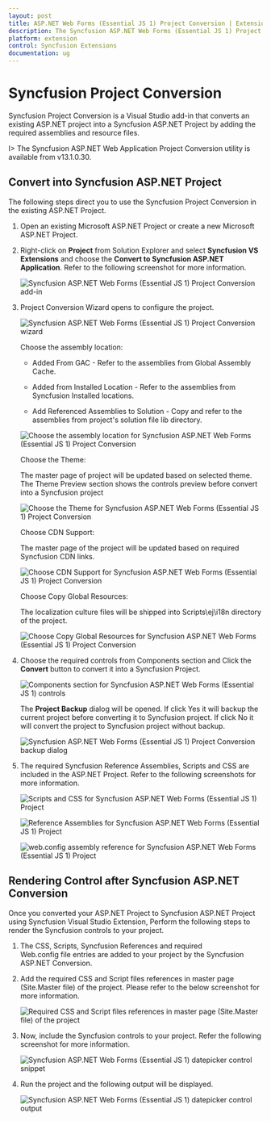 ```yaml
---
layout: post
title: ASP.NET Web Forms (Essential JS 1) Project Conversion | Extension | Syncfusion
description: The Syncfusion ASP.NET Web Forms (Essential JS 1) Project Conversion is a Visual Studio add-in that converts an existing ASP.NET project into a Syncfusion Essential JS 1 ASP.NET Project by adding the required Essential JS 1 components
platform: extension
control: Syncfusion Extensions
documentation: ug
---
```


# Syncfusion Project Conversion  

Syncfusion Project Conversion is a Visual Studio add-in that converts an existing ASP.NET project into a Syncfusion ASP.NET Project by adding the required assemblies and resource files.

I> The Syncfusion ASP.NET Web Application Project Conversion utility is available from v13.1.0.30. 

## Convert into Syncfusion ASP.NET Project 

The following steps direct you to use the Syncfusion Project Conversion in the existing ASP.NET Project.


1. Open an existing Microsoft ASP.NET Project or create a new Microsoft ASP.NET Project.

2. Right-click on **Project** from Solution Explorer and select **Syncfusion VS Extensions** and choose the **Convert to Syncfusion ASP.NET Application**. Refer to the following screenshot for more information.

   ![Syncfusion ASP.NET Web Forms (Essential JS 1) Project Conversion add-in](Project-Conversion_images/Project-Conversion-img1.jpeg)

3. Project Conversion Wizard opens to configure the project.

   ![Syncfusion ASP.NET Web Forms (Essential JS 1) Project Conversion wizard](Project-Conversion_images/Project-Conversion-img2.jpg)

   Choose the assembly location:

   * Added From GAC - Refer to the assemblies from Global Assembly Cache. 

   * Added from Installed Location - Refer to the assemblies from Syncfusion Installed locations.

   * Add Referenced Assemblies to Solution - Copy and refer to the assemblies from project's solution file lib directory.     
   
   ![Choose the assembly location for Syncfusion ASP.NET Web Forms (Essential JS 1) Project Conversion](Project-Conversion_images/Project-Conversion-img3.jpeg)
   
   Choose the Theme:
   
   The master page of project will be updated based on selected theme. The Theme Preview section shows the controls preview before convert into a Syncfusion project
   
   ![Choose the Theme for Syncfusion ASP.NET Web Forms (Essential JS 1) Project Conversion](Project-Conversion_images/Project-Conversion-img4.jpeg)

   Choose CDN Support:

   The master page of the project will be updated based on required Syncfusion CDN links.

   ![Choose CDN Support for Syncfusion ASP.NET Web Forms (Essential JS 1) Project Conversion](Project-Conversion_images/Project-Conversion-img13.jpeg)
 
   Choose Copy Global Resources: 
    
   The localization culture files will be shipped into Scripts\ej\i18n directory of the project.

   ![Choose Copy Global Resources for Syncfusion ASP.NET Web Forms (Essential JS 1) Project Conversion](Project-Conversion_images/Project-Conversion-img14.jpeg)   

4. Choose the required controls from Components section and Click the **Convert** button to convert it into a Syncfusion Project.

   ![Components section for Syncfusion ASP.NET Web Forms (Essential JS 1) controls](Project-Conversion_images/ProjectConversion-img5.jpg)
   
   The **Project Backup** dialog will be opened. If click Yes it will backup the current project before converting it to Syncfusion project. If click No it will convert the project to Syncfusion project without backup. 
   
   ![Syncfusion ASP.NET Web Forms (Essential JS 1) Project Conversion backup dialog](Project-Conversion_images/Project-Conversion-img6.jpg)

5. The required Syncfusion Reference Assemblies, Scripts and CSS are included in the ASP.NET Project. Refer to the following screenshots for more information.

   ![Scripts and CSS for Syncfusion ASP.NET Web Forms (Essential JS 1) Project](Project-Conversion_images/Project-Conversion-img7.jpeg)

   ![Reference Assemblies for Syncfusion ASP.NET Web Forms (Essential JS 1) Project](Project-Conversion_images/Project-Conversion-img8.jpeg)

   ![web.config assembly reference for Syncfusion ASP.NET Web Forms (Essential JS 1) Project](Project-Conversion_images/Project-Conversion-img9.jpeg)


## Rendering Control after Syncfusion ASP.NET Conversion

Once you converted your ASP.NET Project to Syncfusion ASP.NET Project using Syncfusion Visual Studio Extension, Perform the following steps to render the Syncfusion controls to your project.
1. The CSS, Scripts, Syncfusion References and required Web.config file entries are added to your project by the Syncfusion ASP.NET Conversion.  

2. Add the required CSS and Script files references in master page (Site.Master file) of the project. Please refer to the below screenshot for more information.

   ![Required CSS and Script files references in master page (Site.Master file) of the project](Project-Conversion_images\Project-Conversion-img10.jpeg)
   
3. Now, include the Syncfusion controls to your project. Refer the following screenshot for more information.

   ![Syncfusion ASP.NET Web Forms (Essential JS 1) datepicker control snippet](Project-Conversion_images\Project-Conversion-img11.jpeg)

4. Run the project and the following output will be displayed.

   ![Syncfusion ASP.NET Web Forms (Essential JS 1) datepicker control output](Project-Conversion_images\Project-Conversion-img12.jpeg)